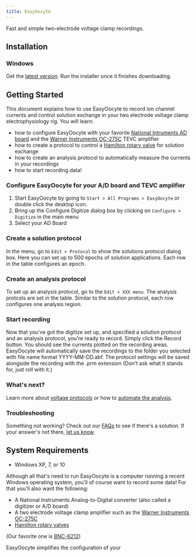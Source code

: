 ```yaml
---
title: EasyOocyte
---
```


Fast and simple two-electrode voltage clamp recordings.

## Installation

### Windows

Get the [latest version](). Run the installer once it finishes downloading.

## Getting Started

This document explains how to use EasyOocyte to record ion channel currents and control solution exchange in your two electrode voltage clamp electrophysiology rig. You will learn:

* how to configure EasyOocyte with your favorite [National Intruments AD board]() and the [Warner Instruments OC-275C]() TEVC amplifier
* how to create a protocol to control a [Hamilton rotary valve]() for solution exchange
* how to create an analysis protocol to automatically measure the currents in your recordings
* how to start recording data!

### Configure EasyOocyte for your A/D board and TEVC amplifier

1. Start EasyOocyte by going to `Start > All Programs > EasyOocyte` or double click the desktop icon.
    ![]()
2. Bring up the Configure Digitize dialog box by clicking on `Configure > Digitize` in the main menu
    ![]()
3. Select your AD Board

### Create a solution protocol

In the menu, go to `Edit > Protocol` to show the solutions protocol dialog box. Here you can set up to 500 epochs of solution applications. Each row in the table configures an epoch.

### Create an analysis protocol

To set up an analysis protocol, go to the `Edit > XXX menu`. The analysis protcols are set in the table. Similar to the solution protocol, each row configures one analysis region.

### Start recording

Now that you've got the digitize set up, and specified a solution protocol and an analysis protocol, you're ready to record. Simply click the Record button. You should see the currents plotted on the recording areas. EasyOocyte will automatically save the recordings to the folder you selected with file name format YYYY-MM-DD.abf. The protocol settings will be saved alongside the recording with the .prm extension (Don't ask what it stands for, just roll with it.)

### What's next?

Learn more about [voltage protocols](voltage-protocol.html) or how to [automate the analysis](auto-analysis.html).

### Troubleshooting

Something not working? Check out our [FAQs](faq.html) to see if there's a solution.  If your answer's not there, [let us know](contact.html).

## System Requirements

* Windows XP, 7, or 10

Although all that's need to run EasyOocyte is a computer running a recent Windows operating system, you'll of course want to record some data! For that you'll also want the following:

* A National Instruments Analog-to-Digital converter (also called a digitizer or A/D board)
* A two electrode voltage clamp amplifier such as the [Warner Instruments OC-275C]()
* [Hamilton rotary valves]()

(Our favorite one is [BNC-6212]())

EasyOocyte simplifies the configuration of your 
